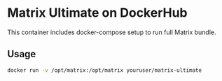 
# Matrix Ultimate on DockerHub
This container includes docker-compose setup to run full Matrix bundle.

## Usage
```bash
docker run -v /opt/matrix:/opt/matrix youruser/matrix-ultimate
```
